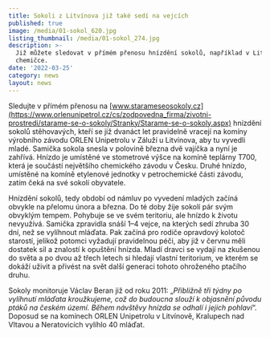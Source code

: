 ```yaml
---
title: Sokoli z Litvínova již také sedí na vejcích
published: true
image: /media/01-sokol_620.jpg
listing_thumbnail: /media/01-sokol_274.jpg
description: >-
  Již můžete sledovat v přímém přenosu hnízdění sokolů, například v Litvínovské
  chemičce.
date: '2022-03-25'
category: news
layout: news
---
```

Sledujte v přímém přenosu na [www.starameseosokoly.cz](https://www.orlenunipetrol.cz/cs/zodpovedna_firma/zivotni-prostredi/starame-se-o-sokoly/Stranky/Starame-se-o-sokoly.aspx) hnízdění sokolů stěhovavých, kteří se již dvanáct let pravidelně vracejí na komíny výrobního závodu ORLEN Unipetrolu v Záluží u Litvínova, aby tu vyvedli mladé. Samička sokola snesla v polovině března dvě vajíčka a nyní je zahřívá. Hnízdo je umístěné ve stometrové výšce na komíně teplárny T700, která je součástí největšího chemického závodu v Česku. Druhé hnízdo, umístěné na komíně etylenové jednotky v petrochemické části závodu, zatím čeká na své sokolí obyvatele.

Hnízdění sokolů, tedy období od námluv po vyvedení mladých začíná obvykle na přelomu února a března. Do té doby žije sokolí pár svým obvyklým tempem. Pohybuje se ve svém teritoriu, ale hnízdo k životu nevyužívá. Samička zpravidla snáší 1–4 vejce, na kterých sedí zhruba 30 dní, než se vylíhnout mláďata. Pak začíná pro rodiče opravdový kolotoč starostí, jelikož potomci vyžadují pravidelnou péči, aby již v červnu měli dostatek sil a znalostí k opuštění hnízda. Mladí dravci se vydají na zkušenou do světa a po dvou až třech letech si hledají vlastní teritorium, ve kterém se dokáží uživit a přivést na svět další generaci tohoto ohroženého ptačího druhu. 

Sokoly monitoruje Václav Beran již od roku 2011: „_Přibližně tři týdny po vylíhnutí mláďata kroužkujeme, což do budoucna slouží k objasnění původu ptáků na českém území. Během návštěvy hnízda se odhalí i jejich pohlaví_“. Doposud se na komínech ORLEN Unipetrolu v Litvínově, Kralupech nad Vltavou a Neratovicích vylíhlo 40 mláďat.
